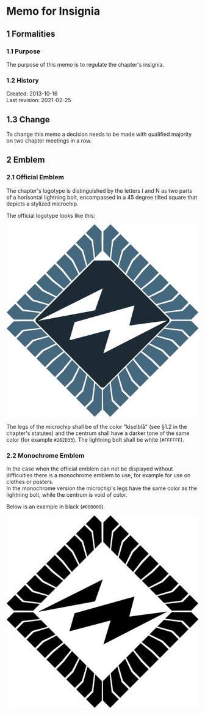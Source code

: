 # Memo for Insignia

## 1 Formalities

### 1.1 Purpose

The purpose of this memo is to regulate the chapter's insignia.

### 1.2 History

Created: 2013-10-16  
Last revision: 2021-02-25

## 1.3 Change

To change this memo a decision needs to be made with qualified majority on two chapter meetings in a row.

## 2 Emblem

### 2.1 Official Emblem

The chapter's logotype is distinguished by the letters I and N as two parts of a horisontal lightning bolt, encompassed in a 45 degree tilted square that depicts a stylized microchip.  

The official logotype looks like this:

![The chapter's logo, in color](./img/logo_in_600px.png)

The legs of the microchip shall be of the color "kiselblå" (see §1.2 in the chapter's statutes) and the centrum shall have a darker tone of the same color (for example `#262D33`). The lightning bolt shall be white (`#FFFFFF`).

### 2.2 Monochrome Emblem

In the case when the official emblem can not be displayed without difficulties there is a monochrome emblem to use, for example for use on clothes or posters.  
In the monochrome version the microchip's legs have the same color as the lightning bolt, while the centrum is void of color.

Below is an example in black (`#000000`).

![The chapter's logo, monochrome, black](./img/logo_in_monokrom_svart.png)
